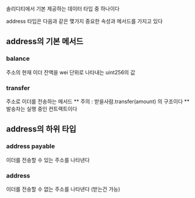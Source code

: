 솔리디티에서 기본 제공하는 데이터 타입 중 하나이다

address 타입은 다음과 같은 몇가지 중요한 속성과 메서드를 가지고 있다

## address의 기본 메서드
### balance
주소의 현재 이더 잔액을 wei 단위로 나타내는 uint256의 값
### transfer
주소로 이더를 전송하는 메서드
** 주의 : 받을사람.transfer(amount) 의 구조이다
** 발송자는 실행 중인 컨트랙트이다

## address의 하위 타입
### address payable 
이더를 전송할 수 있는 주소를 나타낸다
### address 
이더를 전송할 수 없는 주소를 나타낸다 (받는건 가능)
